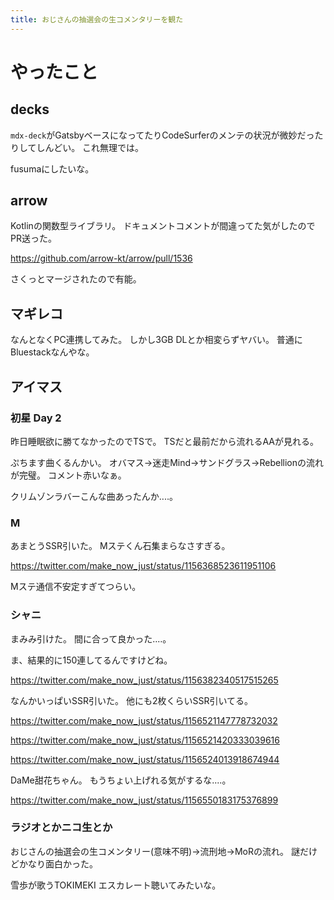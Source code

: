 ```yaml
---
title: おじさんの抽選会の生コメンタリーを観た
---
```


# やったこと

## decks

`mdx-deck`がGatsbyベースになってたりCodeSurferのメンテの状況が微妙だったりしてしんどい。
これ無理では。

fusumaにしたいな。

## arrow

Kotlinの関数型ライブラリ。
ドキュメントコメントが間違ってた気がしたのでPR送った。

https://github.com/arrow-kt/arrow/pull/1536

さくっとマージされたので有能。

## マギレコ

なんとなくPC連携してみた。
しかし3GB DLとか相変らずヤバい。
普通にBluestackなんやな。

## アイマス

### 初星 Day 2

昨日睡眠欲に勝てなかったのでTSで。
TSだと最前だから流れるAAが見れる。

ぷちます曲くるんかい。
オバマス→迷走Mind→サンドグラス→Rebellionの流れが完璧。
コメント赤いなぁ。

クリムゾンラバーこんな曲あったんか‥‥。

### M

あまとうSSR引いた。
Mステくん石集まらなさすぎる。

https://twitter.com/make_now_just/status/1156368523611951106

Mステ通信不安定すぎてつらい。

### シャニ

まみみ引けた。
間に合って良かった‥‥。

ま、結果的に150連してるんですけどね。

https://twitter.com/make_now_just/status/1156382340517515265

なんかいっぱいSSR引いた。
他にも2枚くらいSSR引いてる。

https://twitter.com/make_now_just/status/1156521147778732032

https://twitter.com/make_now_just/status/1156521420333039616

https://twitter.com/make_now_just/status/1156524013918674944

DaMe甜花ちゃん。
もうちょい上げれる気がするな‥‥。

https://twitter.com/make_now_just/status/1156550183175376899

### ラジオとかニコ生とか

おじさんの抽選会の生コメンタリー(意味不明)→流刑地→MoRの流れ。
謎だけどかなり面白かった。

雪歩が歌うTOKIMEKI エスカレート聴いてみたいな。
